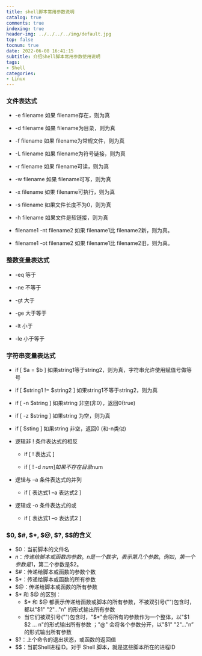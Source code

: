 ```yaml
---
title: shell脚本常用参数说明
catalog: true
comments: true
indexing: true
header-img: ../../../../img/default.jpg
top: false
tocnum: true
date: 2022-06-08 16:41:15
subtitle: 介绍Shell脚本常用参数使用说明
tags:
- Shell
categories:
- Linux
---
```


### 文件表达式
- -e filename 如果 filename存在，则为真

- -d filename 如果 filename为目录，则为真

- -f filename 如果 filename为常规文件，则为真

- -L filename 如果 filename为符号链接，则为真

- -r filename 如果 filename可读，则为真

- -w filename 如果 filename可写，则为真

- -x filename 如果 filename可执行，则为真

- -s filename 如果文件长度不为0，则为真

- -h filename 如果文件是软链接，则为真

- filename1 -nt filename2 如果 filename1比 filename2新，则为真。

- filename1 -ot filename2 如果 filename1比 filename2旧，则为真。

### 整数变量表达式
- -eq 等于

- -ne 不等于

- -gt 大于

- -ge 大于等于

- -lt 小于

- -le 小于等于

### 字符串变量表达式
- if [ $a = $b ] 如果string1等于string2，则为真，字符串允许使用赋值号做等号

- if [ $string1 != $string2 ] 如果string1不等于string2，则为真

- if [ -n $string ] 如果string 非空(非0），返回0(true)

- if [ -z $string ]  如果string 为空，则为真

- if [ $sting ] 如果string 非空，返回0 (和-n类似)

- 逻辑非 ! 条件表达式的相反

    - if [ ! 表达式 ]

    - if [ ! -d $num ] 如果不存在目录$num

- 逻辑与 –a  条件表达式的并列

    - if [ 表达式1 –a 表达式2 ]

- 逻辑或 -o  条件表达式的或

    - if [ 表达式1 –o 表达式2 ]

### $0, $#, $*, $@, $?, $$的含义
- $0：当前脚本的文件名
- $n：传递给脚本或函数的参数。n 是一个数字，表示第几个参数。例如，第一个参数是$1，第二个参数是$2。
- $#：传递给脚本或函数的参数个数
- $*：传递给脚本或函数的所有参数
- $@：传递给脚本或函数的所有参数
- $* 和 $@ 的区别：
    - $* 和 $@ 都表示传递给函数或脚本的所有参数，不被双引号("")包含时，都以"$1" "2"…"n” 的形式输出所有参数
    - 当它们被双引号("")包含时，"$*"会将所有的参数作为一个整体，以"$1 $2 … n"的形式输出所有参数 ；"@" 会将各个参数分开，以"$1" "2"…"n” 的形式输出所有参数
- $?：上个命令的退出状态，或函数的返回值
- $$：当前Shell进程ID。对于 Shell 脚本，就是这些脚本所在的进程ID